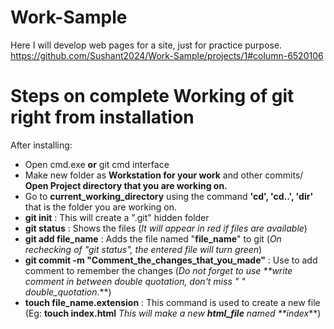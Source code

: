 # Work-Sample
Here I will develop web pages for a site, just for practice purpose. 
https://github.com/Sushant2024/Work-Sample/projects/1#column-6520106

# Steps on complete Working of git right from installation

After installing:
- Open cmd.exe **or** git cmd interface
- Make new folder as **Workstation for your work** and other commits/ **Open Project directory that you are working on.**
- Go to **current_working_directory** using the command **'cd', 'cd..', 'dir'** that is the folder you are working on.
- **git init** : This will create a ".git" hidden folder
- **git status** : Shows the files (_It will appear in red if files are available_)
- **git add file_name** : Adds the file named "**file_name**" to git (_On rechecking of "git status", the entered file will turn green_)
- **git commit -m "Comment_the_changes_that_you_made"** : Use to add comment to remember the changes (_Do not forget to use **write comment in between double quotation, don't miss " " double_quotation_.**)
- **touch file_name.extension** : This command is used to create a new file (Eg: **touch index.html** _This will make a new **html_file** named **index_**)
